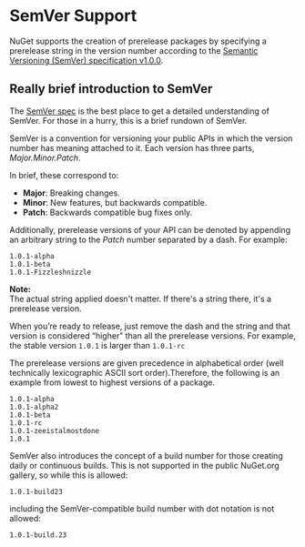 ﻿# SemVer Support

NuGet supports the creation of prerelease packages by specifying a prerelease string in 
the version number according to the [Semantic Versioning (SemVer) specification v1.0.0](http://semver.org/spec/v1.0.0.html).

## Really brief introduction to SemVer
The [SemVer spec](http://semver.org/spec/v1.0.0.html) is the best place to get a detailed understanding of SemVer. For 
those in a hurry, this is a brief rundown of SemVer.

SemVer is a convention for versioning your public APIs in which the version number has meaning attached to it. 
Each version has three parts, _Major.Minor.Patch_.

In brief, these correspond to:
* __Major__: Breaking changes.
* __Minor__: New features, but backwards compatible.
* __Patch__: Backwards compatible bug fixes only.

Additionally, prerelease versions of your API can be denoted by appending an arbitrary string to the 
_Patch_ number separated by a dash. For example:

    1.0.1-alpha
    1.0.1-beta
    1.0.1-Fizzleshnizzle

<div class="block-callout-info">
    <strong>Note:</strong><br>
    The actual string applied doesn't matter. If there's a string there, it's a prerelease version.
</div>

When you’re ready to release, just remove the dash and the string and that version is considered “higher” 
than all the prerelease versions. For example, the stable version `1.0.1` is larger than `1.0.1-rc`

The prerelease versions are given precedence in alphabetical order (well technically lexicographic 
ASCII sort order).Therefore, the following is an example from lowest to highest versions of a package.

    1.0.1-alpha
    1.0.1-alpha2
    1.0.1-beta
    1.0.1-rc
    1.0.1-zeeistalmostdone
    1.0.1

SemVer also introduces the concept of a build number for those creating daily or continuous builds. This is not 
supported in the public NuGet.org gallery, so while this is allowed:

    1.0.1-build23

including the SemVer-compatible build number with dot notation is not allowed:
    
    1.0.1-build.23


